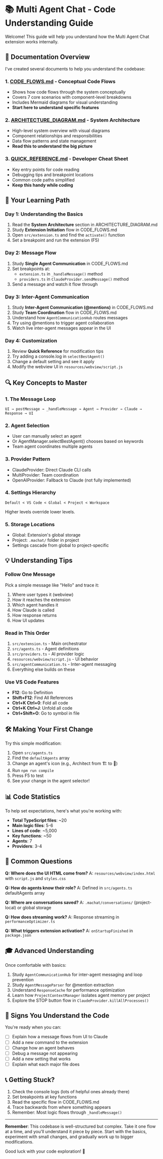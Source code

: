 # 📚 Multi Agent Chat - Code Understanding Guide

Welcome! This guide will help you understand how the Multi Agent Chat extension works internally.

## 📖 Documentation Overview

I've created several documents to help you understand the codebase:

### 1. **[CODE_FLOWS.md](CODE_FLOWS.md)** - Conceptual Code Flows

- Shows how code flows through the system conceptually
- Covers 7 core scenarios with component-level breakdowns
- Includes Mermaid diagrams for visual understanding
- **Start here to understand specific features**

### 2. **[ARCHITECTURE_DIAGRAM.md](ARCHITECTURE_DIAGRAM.md)** - System Architecture

- High-level system overview with visual diagrams
- Component relationships and responsibilities
- Data flow patterns and state management
- **Read this to understand the big picture**

### 3. **[QUICK_REFERENCE.md](QUICK_REFERENCE.md)** - Developer Cheat Sheet

- Key entry points for code reading
- Debugging tips and breakpoint locations
- Common code paths simplified
- **Keep this handy while coding**

## 🎯 Your Learning Path

### Day 1: Understanding the Basics

1. Read the **System Architecture** section in ARCHITECTURE_DIAGRAM.md
2. Study **Extension Initiation** flow in CODE_FLOWS.md
3. Open `src/extension.ts` and find the `activate()` function
4. Set a breakpoint and run the extension (F5)

### Day 2: Message Flow

1. Study **Single Agent Communication** in CODE_FLOWS.md
2. Set breakpoints at:
   - `extension.ts` in `_handleMessage()` method
   - `providers.ts` in `ClaudeProvider.sendMessage()` method
3. Send a message and watch it flow through

### Day 3: Inter-Agent Communication

1. Study **Inter-Agent Communication (@mentions)** in CODE_FLOWS.md
2. Study **Team Coordination** flow in CODE_FLOWS.md
3. Understand how `AgentCommunicationHub` routes messages
4. Try using @mentions to trigger agent collaboration
5. Watch live inter-agent messages appear in the UI

### Day 4: Customization

1. Review **Quick Reference** for modification tips
2. Try adding a console.log in `selectBestAgent()`
3. Change a default setting and see it apply
4. Modify the webview UI in `resources/webview/script.js`

## 🔍 Key Concepts to Master

### 1. **The Message Loop**

```
UI → postMessage → _handleMessage → Agent → Provider → Claude → Response → UI
```

### 2. **Agent Selection**

- User can manually select an agent
- Or AgentManager.selectBestAgent() chooses based on keywords
- Team agent coordinates multiple agents

### 3. **Provider Pattern**

- ClaudeProvider: Direct Claude CLI calls
- MultiProvider: Team coordination
- OpenAIProvider: Fallback to Claude (not fully implemented)

### 4. **Settings Hierarchy**

```
Default < VS Code < Global < Project < Workspace
```

Higher levels override lower levels.

### 5. **Storage Locations**

- Global: Extension's global storage
- Project: `.machat/` folder in project
- Settings cascade from global to project-specific

## 💡 Understanding Tips

### Follow One Message

Pick a simple message like "Hello" and trace it:

1. Where user types it (webview)
2. How it reaches the extension
3. Which agent handles it
4. How Claude is called
5. How response returns
6. How UI updates

### Read in This Order

1. `src/extension.ts` - Main orchestrator
2. `src/agents.ts` - Agent definitions
3. `src/providers.ts` - AI provider logic
4. `resources/webview/script.js` - UI behavior
5. `src/agentCommunication.ts` - Inter-agent messaging
6. Everything else builds on these

### Use VS Code Features

- **F12**: Go to Definition
- **Shift+F12**: Find All References
- **Ctrl+K Ctrl+0**: Fold all code
- **Ctrl+K Ctrl+J**: Unfold all code
- **Ctrl+Shift+O**: Go to symbol in file

## 🛠️ Making Your First Change

Try this simple modification:

1. Open `src/agents.ts`
2. Find the `defaultAgents` array
3. Change an agent's icon (e.g., Architect from 🏗️ to 🎨)
4. Run `npm run compile`
5. Press F5 to test
6. See your change in the agent selector!

## 📊 Code Statistics

To help set expectations, here's what you're working with:

- **Total TypeScript files**: ~20
- **Main logic files**: 5-6
- **Lines of code**: ~5,000
- **Key functions**: ~50
- **Agents**: 7
- **Providers**: 3-4

## 🤔 Common Questions

**Q: Where does the UI HTML come from?**
A: `resources/webview/index.html` with `script.js` and `styles.css`

**Q: How do agents know their role?**
A: Defined in `src/agents.ts` defaultAgents array

**Q: Where are conversations saved?**
A: `.machat/conversations/` (project-local) or global storage

**Q: How does streaming work?**
A: Response streaming in `performanceOptimizer.ts`

**Q: What triggers extension activation?**
A: `onStartupFinished` in `package.json`

## 🎓 Advanced Understanding

Once comfortable with basics:

1. Study `AgentCommunicationHub` for inter-agent messaging and loop prevention
2. Study `AgentMessageParser` for @mention extraction
3. Understand `ResponseCache` for performance optimization
4. Learn how `ProjectContextManager` isolates agent memory per project
5. Explore the STOP button flow in `ClaudeProvider.killAllProcesses()`

## 🚦 Signs You Understand the Code

You're ready when you can:

- [ ] Explain how a message flows from UI to Claude
- [ ] Add a new command to the extension
- [ ] Change how an agent behaves
- [ ] Debug a message not appearing
- [ ] Add a new setting that works
- [ ] Explain what each major file does

## 📞 Getting Stuck?

1. Check the console logs (lots of helpful ones already there)
2. Set breakpoints at key functions
3. Read the specific flow in CODE_FLOWS.md
4. Trace backwards from where something appears
5. Remember: Most logic flows through `_handleMessage()`

---

**Remember**: This codebase is well-structured but complex. Take it one flow at a time, and you'll understand it piece by piece. Start with the basics, experiment with small changes, and gradually work up to bigger modifications.

Good luck with your code exploration! 🚀
